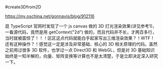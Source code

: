 #create3Dfrom2D

https://my.oschina.net/gonnavis/blog/912116

逛 TypeScript 官网时发现了一个 js canvas 做的 3D 灯光渲染效果(详见参考1)，一看源代码，竟然是用 getContext("2d") 做的，而且代码并不长，才两百多行，当时就被震惊了！！！区区这点代码就能白手起家写出三维渲染效果？！WTF！还有这种操作？！感觉这一定是涉及非常基础、核心的 3D 相关原理的代码。虽然之前用过很多 3D 软件，也学过一点 Direct3D 和 WebGL，但是对 3D 基础知识始终是一知半解的，向量、矩阵变换等计算也不是太清楚，于是立即决定深入研究一下。
